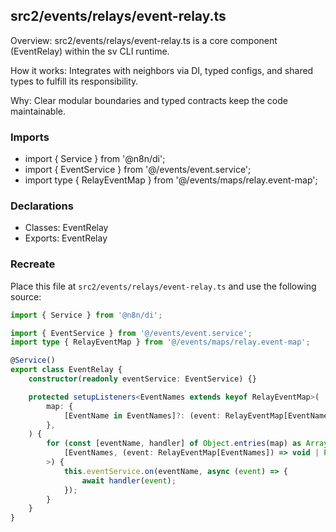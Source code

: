 ## src2/events/relays/event-relay.ts

Overview: src2/events/relays/event-relay.ts is a core component (EventRelay) within the sv CLI runtime.

How it works: Integrates with neighbors via DI, typed configs, and shared types to fulfill its responsibility.

Why: Clear modular boundaries and typed contracts keep the code maintainable.

### Imports

- import { Service } from '@n8n/di';
- import { EventService } from '@/events/event.service';
- import type { RelayEventMap } from '@/events/maps/relay.event-map';

### Declarations

- Classes: EventRelay
- Exports: EventRelay

### Recreate

Place this file at `src2/events/relays/event-relay.ts` and use the following source:

```ts
import { Service } from '@n8n/di';

import { EventService } from '@/events/event.service';
import type { RelayEventMap } from '@/events/maps/relay.event-map';

@Service()
export class EventRelay {
	constructor(readonly eventService: EventService) {}

	protected setupListeners<EventNames extends keyof RelayEventMap>(
		map: {
			[EventName in EventNames]?: (event: RelayEventMap[EventName]) => void | Promise<void>;
		},
	) {
		for (const [eventName, handler] of Object.entries(map) as Array<
			[EventNames, (event: RelayEventMap[EventNames]) => void | Promise<void>]
		>) {
			this.eventService.on(eventName, async (event) => {
				await handler(event);
			});
		}
	}
}

```
